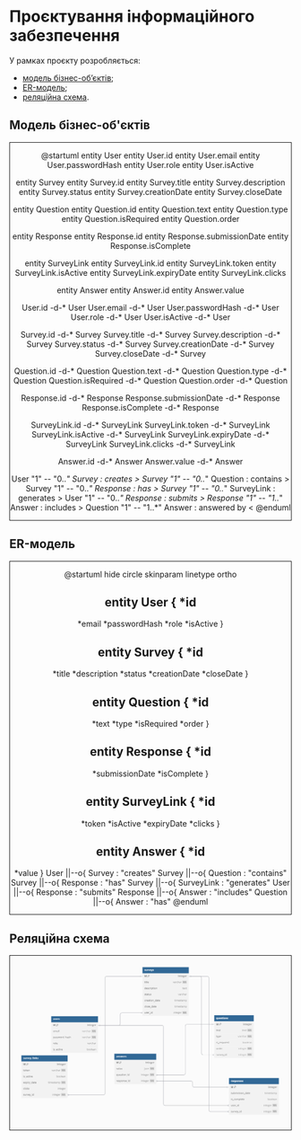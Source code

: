 # Проєктування інформаційного забезпечення

У рамках проєкту розробляється: 
- [модель бізнес-об’єктів](#модель-бізнес-об-єктів);
- [ER-модель](#er-модель);
- [реляційна схема](#реляціина-схема).


## Модель бізнес-об'єктів
<div style="text-align: center; margin: auto; border: 1px solid;">

@startuml
entity User
entity User.id
entity User.email
entity User.passwordHash
entity User.role
entity User.isActive

entity Survey
entity Survey.id
entity Survey.title
entity Survey.description
entity Survey.status
entity Survey.creationDate
entity Survey.closeDate

entity Question
entity Question.id
entity Question.text
entity Question.type
entity Question.isRequired
entity Question.order

entity Response
entity Response.id
entity Response.submissionDate
entity Response.isComplete

entity SurveyLink
entity SurveyLink.id
entity SurveyLink.token
entity SurveyLink.isActive
entity SurveyLink.expiryDate
entity SurveyLink.clicks

entity Answer
entity Answer.id
entity Answer.value

User.id     -d-* User
User.email  -d-* User
User.passwordHash -d-* User
User.role   -d-* User
User.isActive -d-* User

Survey.id          -d-* Survey
Survey.title       -d-* Survey
Survey.description -d-* Survey
Survey.status      -d-* Survey
Survey.creationDate -d-* Survey
Survey.closeDate   -d-* Survey

Question.id        -d-* Question
Question.text      -d-* Question
Question.type      -d-* Question
Question.isRequired -d-* Question
Question.order     -d-* Question

Response.id         -d-* Response
Response.submissionDate -d-* Response
Response.isComplete -d-* Response

SurveyLink.id      -d-* SurveyLink
SurveyLink.token   -d-* SurveyLink
SurveyLink.isActive -d-* SurveyLink
SurveyLink.expiryDate -d-* SurveyLink
SurveyLink.clicks  -d-* SurveyLink

Answer.id          -d-* Answer
Answer.value       -d-* Answer

User "1" -- "0..*" Survey : creates >
Survey "1" -- "0..*" Question : contains >
Survey "1" -- "0..*" Response : has >
Survey "1" -- "0..*" SurveyLink : generates >
User "1" -- "0..*" Response : submits >
Response "1" -- "1..*" Answer : includes >
Question "1" -- "1..*" Answer : answered by <
@enduml

</div>


## ER-модель
<div style="text-align: center; margin: auto; border: 1px solid;">

@startuml
hide circle
skinparam linetype ortho

entity User {
  *id
  --
  *email
  *passwordHash
  *role
  *isActive
}

entity Survey {
  *id
  --
  *title
  *description
  *status
  *creationDate
  *closeDate
}

entity Question {
  *id
  --
  *text
  *type
  *isRequired
  *order
}

entity Response {
  *id
  --
  *submissionDate
  *isComplete
}

entity SurveyLink {
  *id
  --
  *token
  *isActive
  *expiryDate
  *clicks
}

entity Answer {
  *id
  --
  *value
}
User ||--o{ Survey : "creates"
Survey ||--o{ Question : "contains"
Survey ||--o{ Response : "has"
Survey ||--o{ SurveyLink : "generates"
User ||--o{ Response : "submits"
Response ||--o{ Answer : "includes"
Question ||--o{ Answer : "has"
@enduml

</div>


## Реляційна схема
<div style="text-align: center; margin: auto; border: 1px solid;">
	<img src="./relational_schema.png">
</div>



